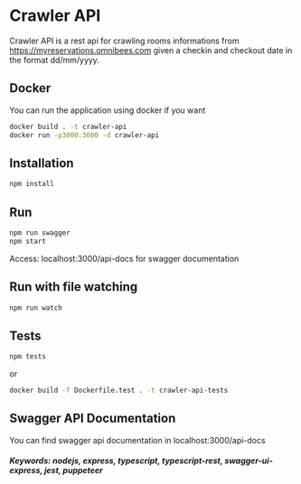 # Crawler API

Crawler API is a rest api for crawling rooms informations from https://myreservations.omnibees.com given a checkin and checkout date in the format dd/mm/yyyy.

## Docker
You can run the application using docker if you want
```bash
docker build . -t crawler-api
docker run -p3000:3000 -d crawler-api
```
## Installation

```bash
npm install
```

## Run

```bash
npm run swagger
npm start
```
Access: localhost:3000/api-docs for swagger documentation
## Run with file watching
```bash
npm run watch
```
## Tests
```bash
npm tests
```
or
```bash
docker build -f Dockerfile.test . -t crawler-api-tests
```
## Swagger API Documentation
You can find swagger api documentation in localhost:3000/api-docs

##### Keywords: nodejs, express, typescript, typescript-rest, swagger-ui-express, jest, puppeteer 